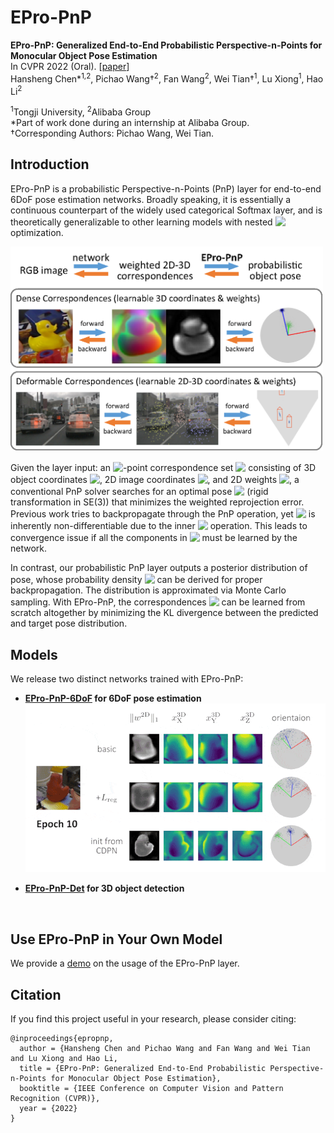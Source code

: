 # EPro-PnP

**EPro-PnP: Generalized End-to-End Probabilistic Perspective-n-Points for Monocular Object Pose Estimation**
<br>
In CVPR 2022 (Oral). [[paper](https://arxiv.org/pdf/2203.13254.pdf)]
<br>
Hansheng Chen\*<sup>1,2</sup>, Pichao Wang†<sup>2</sup>, Fan Wang<sup>2</sup>, Wei Tian†<sup>1</sup>, Lu Xiong<sup>1</sup>, Hao Li<sup>2</sup>

<sup>1</sup>Tongji University, <sup>2</sup>Alibaba Group
<br>
\*Part of work done during an internship at Alibaba Group.
<br>
†Corresponding Authors: Pichao Wang, Wei Tian.

## Introduction

EPro-PnP is a probabilistic Perspective-n-Points (PnP) layer for end-to-end 6DoF pose estimation networks. Broadly speaking, it is essentially a continuous counterpart of the widely used categorical Softmax layer, and is theoretically generalizable to other learning models with nested <!-- $\mathrm{arg\,min}$ --> <img style="transform: translateY(0.1em); background: white;" src="https://latex.codecogs.com/svg.latex?%5Cmathrm%7Barg%5C%2Cmin%7D"> optimization.

<img src="intro.png" width="500"  alt=""/>

Given the layer input: an <!-- $N$ --> <img style="transform: translateY(0.1em); background: white;" src="https://latex.codecogs.com/svg.latex?N">-point correspondence set <!-- $X = \left\{x^\text{3D}_i,x^\text{2D}_i,w^\text{2D}_i\,\middle|\,i=1\cdots N\right\}$ --> <img style="transform: translateY(0.1em); background: white;" src="https://latex.codecogs.com/svg.latex?X%20%3D%20%5Cleft%5C%7Bx%5E%5Ctext%7B3D%7D_i%2Cx%5E%5Ctext%7B2D%7D_i%2Cw%5E%5Ctext%7B2D%7D_i%5C%2C%5Cmiddle%7C%5C%2Ci%3D1%5Ccdots%20N%5Cright%5C%7D"> consisting of 3D object coordinates <!-- $x^\text{3D}_i \in \mathbb{R}^3$ --> <img style="transform: translateY(0.1em); background: white;" src="https://latex.codecogs.com/svg.latex?x%5E%5Ctext%7B3D%7D_i%20%5Cin%20%5Cmathbb%7BR%7D%5E3">, 2D image coordinates <!-- $x^\text{2D}_i \in \mathbb{R}^2$ --> <img style="transform: translateY(0.1em); background: white;" src="https://latex.codecogs.com/svg.latex?x%5E%5Ctext%7B2D%7D_i%20%5Cin%20%5Cmathbb%7BR%7D%5E2">, and 2D weights <!-- $w^\text{2D}_i \in \mathbb{R}^2_+ $ --> <img style="transform: translateY(0.1em); background: white;" src="https://latex.codecogs.com/svg.latex?w%5E%5Ctext%7B2D%7D_i%20%5Cin%20%5Cmathbb%7BR%7D%5E2_%2B">, a conventional PnP solver searches for an optimal pose <!-- $y^\ast$ --> <img style="transform: translateY(0.1em); background: white;" src="https://latex.codecogs.com/svg.latex?y%5E%5Cast"> (rigid transformation in SE(3)) that minimizes the weighted reprojection error. Previous work tries to backpropagate through the PnP operation, yet <!-- $y^\ast$ --> <img style="transform: translateY(0.1em); background: white;" src="https://latex.codecogs.com/svg.latex?y%5E%5Cast"> is inherently non-differentiable due to the inner <!-- $\mathrm{arg\,min}$ --> <img style="transform: translateY(0.1em); background: white;" src="https://latex.codecogs.com/svg.latex?%5Cmathrm%7Barg%5C%2Cmin%7D"> operation. This leads to convergence issue if all the components in <!-- $X$ --> <img style="transform: translateY(0.1em); background: white;" src="https://latex.codecogs.com/svg.latex?X"> must be learned by the network.

In contrast, our probabilistic PnP layer outputs a posterior distribution of pose, whose probability density <!-- $p(y|X)$ --> <img style="transform: translateY(0.1em); background: white;" src="https://latex.codecogs.com/svg.latex?p(y%7CX)"> can be derived for proper backpropagation. The distribution is approximated via Monte Carlo sampling. With EPro-PnP, the correspondences <!-- $X$ --> <img style="transform: translateY(0.1em); background: white;" src="https://latex.codecogs.com/svg.latex?X"> can be learned from scratch altogether by minimizing the KL divergence between the predicted and target
pose distribution.

## Models

We release two distinct networks trained with EPro-PnP:

- **[EPro-PnP-6DoF](EPro-PnP-6DoF) for 6DoF pose estimation**<br>
  <img src="EPro-PnP-6DoF/viz.gif" width="500" alt=""/>

- **[EPro-PnP-Det](EPro-PnP-Det) for 3D object detection**

  <img src="EPro-PnP-Det/resources/viz.gif" width="500" alt=""/>

## Use EPro-PnP in Your Own Model

We provide a [demo](demo/fit_identity.ipynb) on the usage of the EPro-PnP layer.

## Citation

If you find this project useful in your research, please consider citing:

```
@inproceedings{epropnp, 
  author = {Hansheng Chen and Pichao Wang and Fan Wang and Wei Tian and Lu Xiong and Hao Li, 
  title = {EPro-PnP: Generalized End-to-End Probabilistic Perspective-n-Points for Monocular Object Pose Estimation}, 
  booktitle = {IEEE Conference on Computer Vision and Pattern Recognition (CVPR)}, 
  year = {2022}
}
```
